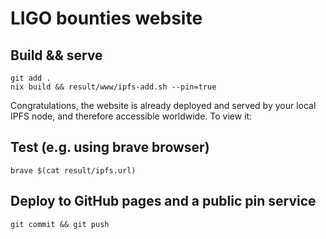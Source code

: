 # LIGO bounties website

## Build && serve

    git add .
    nix build && result/www/ipfs-add.sh --pin=true

Congratulations, the website is already deployed and served by your local IPFS node, and therefore accessible worldwide. To view it:

## Test (e.g. using brave browser)

    brave $(cat result/ipfs.url)

## Deploy to GitHub pages and a public pin service

    git commit && git push
